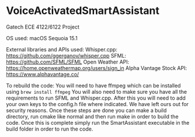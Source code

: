 # VoiceActivatedSmartAssistant
Gatech ECE 4122/6122 Project


OS used: macOS Sequoia 15.1

External libraries and APIs used:
Whisper.cpp: https://github.com/ggerganov/whisper.cpp
SFML: https://github.com/SFML/SFML
Open Weather API: https://home.openweathermap.org/users/sign_in
Alpha Vantage Stock API: https://www.alphavantage.co/

To rebuild the code:
You will need to have ffmpeg which can be installed using `brew install ffmpeg`
You will also need to make sure you have all the requirements to run SFML and Whisper.cpp.
After this you will need to add your own keys to the config.h file where indicated. We have left ours out for security reasons.
Once these steps are done you can make a build directory, run cmake like normal and then run make in order to build the code.
Once this is complete simply run the SmartAssistant executable in the build folder in order to run the code.
